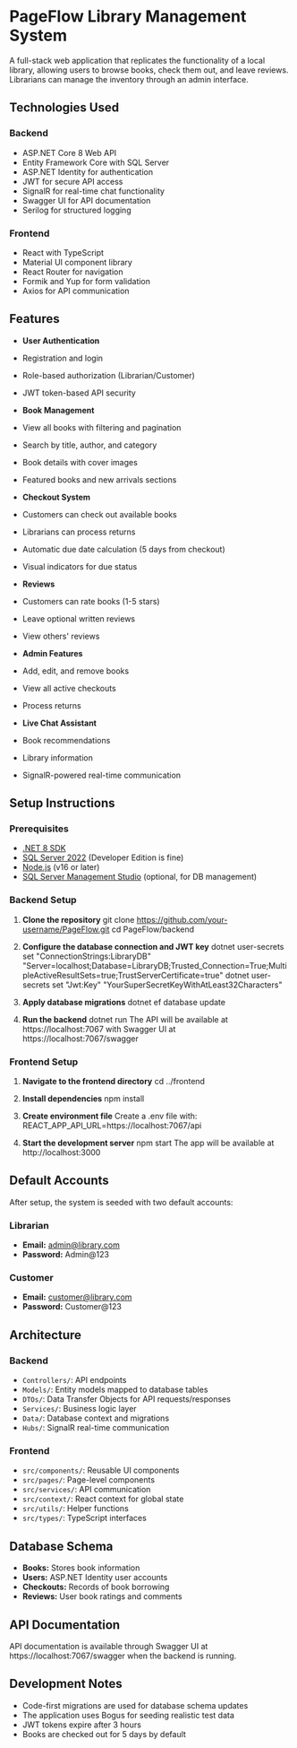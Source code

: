 # PageFlow Library Management System

A full-stack web application that replicates the functionality of a local library, allowing users to browse books, check them out, and leave reviews. Librarians can manage the inventory through an admin interface.

## Technologies Used

### Backend
- ASP.NET Core 8 Web API
- Entity Framework Core with SQL Server
- ASP.NET Identity for authentication
- JWT for secure API access
- SignalR for real-time chat functionality
- Swagger UI for API documentation
- Serilog for structured logging

### Frontend
- React with TypeScript
- Material UI component library
- React Router for navigation
- Formik and Yup for form validation
- Axios for API communication

## Features

- **User Authentication**
 - Registration and login
 - Role-based authorization (Librarian/Customer)
 - JWT token-based API security

- **Book Management**
 - View all books with filtering and pagination
 - Search by title, author, and category
 - Book details with cover images
 - Featured books and new arrivals sections

- **Checkout System**
 - Customers can check out available books
 - Librarians can process returns
 - Automatic due date calculation (5 days from checkout)
 - Visual indicators for due status

- **Reviews**
 - Customers can rate books (1-5 stars)
 - Leave optional written reviews
 - View others' reviews

- **Admin Features**
 - Add, edit, and remove books
 - View all active checkouts
 - Process returns

- **Live Chat Assistant**
 - Book recommendations
 - Library information
 - SignalR-powered real-time communication

## Setup Instructions

### Prerequisites
- [.NET 8 SDK](https://dotnet.microsoft.com/download)
- [SQL Server 2022](https://www.microsoft.com/en-us/sql-server/sql-server-downloads) (Developer Edition is fine)
- [Node.js](https://nodejs.org/) (v16 or later)
- [SQL Server Management Studio](https://learn.microsoft.com/en-us/sql/ssms/download-sql-server-management-studio-ssms) (optional, for DB management)

### Backend Setup

1. **Clone the repository**
  git clone https://github.com/your-username/PageFlow.git
  cd PageFlow/backend

2. **Configure the database connection and JWT key**
  dotnet user-secrets set "ConnectionStrings:LibraryDB" "Server=localhost;Database=LibraryDB;Trusted_Connection=True;MultipleActiveResultSets=true;TrustServerCertificate=true"
  dotnet user-secrets set "Jwt:Key" "YourSuperSecretKeyWithAtLeast32Characters"

3. **Apply database migrations**
  dotnet ef database update

4. **Run the backend**
  dotnet run
  The API will be available at https://localhost:7067 with Swagger UI at https://localhost:7067/swagger

### Frontend Setup

1. **Navigate to the frontend directory**
  cd ../frontend

2. **Install dependencies**
  npm install

3. **Create environment file**
  Create a .env file with:
  REACT_APP_API_URL=https://localhost:7067/api

4. **Start the development server**
  npm start
  The app will be available at http://localhost:3000

## Default Accounts
After setup, the system is seeded with two default accounts:

### Librarian
- **Email:** admin@library.com
- **Password:** Admin@123

### Customer
- **Email:** customer@library.com
- **Password:** Customer@123

## Architecture

### Backend
- `Controllers/`: API endpoints
- `Models/`: Entity models mapped to database tables
- `DTOs/`: Data Transfer Objects for API requests/responses
- `Services/`: Business logic layer
- `Data/`: Database context and migrations
- `Hubs/`: SignalR real-time communication

### Frontend
- `src/components/`: Reusable UI components
- `src/pages/`: Page-level components
- `src/services/`: API communication
- `src/context/`: React context for global state
- `src/utils/`: Helper functions
- `src/types/`: TypeScript interfaces

## Database Schema
- **Books:** Stores book information
- **Users:** ASP.NET Identity user accounts
- **Checkouts:** Records of book borrowing
- **Reviews:** User book ratings and comments

## API Documentation
API documentation is available through Swagger UI at https://localhost:7067/swagger when the backend is running.

## Development Notes
- Code-first migrations are used for database schema updates
- The application uses Bogus for seeding realistic test data
- JWT tokens expire after 3 hours
- Books are checked out for 5 days by default